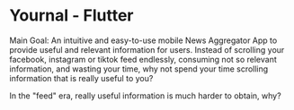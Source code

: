# Yournal - Flutter

Main Goal: An intuitive and easy-to-use mobile News Aggregator App to provide useful and relevant information for users. Instead of scrolling your facebook, instagram or tiktok feed endlessly, consuming not so relevant information, and wasting your time, why not spend your time scrolling information that is really useful to you? 

In the "feed" era, really useful information is much harder to obtain, why?
